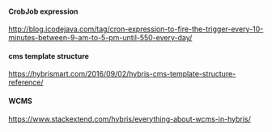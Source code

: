 #### CrobJob expression
http://blog.icodejava.com/tag/cron-expression-to-fire-the-trigger-every-10-minutes-between-9-am-to-5-pm-until-550-every-day/ 
 
#### cms template structure
https://hybrismart.com/2016/09/02/hybris-cms-template-structure-reference/

#### WCMS 
https://www.stackextend.com/hybris/everything-about-wcms-in-hybris/
